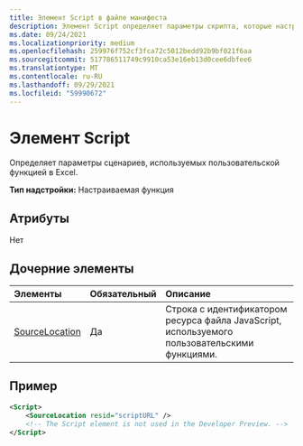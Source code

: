 ```yaml
---
title: Элемент Script в файле манифеста
description: Элемент Script определяет параметры скрипта, которые настраиваемая функция использует в Excel.
ms.date: 09/24/2021
ms.localizationpriority: medium
ms.openlocfilehash: 259976f752cf3fca72c5012bedd92b9bf021f6aa
ms.sourcegitcommit: 517786511749c9910ca53e16eb13d0cee6dbfee6
ms.translationtype: MT
ms.contentlocale: ru-RU
ms.lasthandoff: 09/29/2021
ms.locfileid: "59990672"
---
```

# <a name="script-element"></a>Элемент Script

Определяет параметры сценариев, используемых пользовательской функцией в Excel.

**Тип надстройки:** Настраиваемая функция

## <a name="attributes"></a>Атрибуты

Нет

## <a name="child-elements"></a>Дочерние элементы

|Элементы  |  Обязательный  |  Описание  |
|:-----|:-----|:-----|
|  [SourceLocation](customfunctionssourcelocation.md)  |  Да  | Строка с идентификатором ресурса файла JavaScript, используемого пользовательскими функциями.|

## <a name="example"></a>Пример

```xml
<Script>
    <SourceLocation resid="scriptURL" />
    <!-- The Script element is not used in the Developer Preview. -->
</Script>
```
